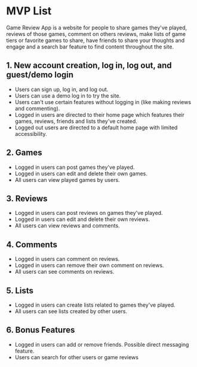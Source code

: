 # MVP List

Game Review App is a website for people to share games they've played, reviews of those games, comment on others reviews, make lists of game tiers or favorite games to share, have friends to share your thoughts and engage and a search bar feature to find content throughout the site.

## 1. New account creation, log in, log out, and guest/demo login

* Users can sign up, log in, and log out.
* Users can use a demo log in to try the site.
* Users can't use certain features without logging in (like making reviews and commenting).
* Logged in users are directed to their home page which features their games, reviews, friends and lists they've created.
* Logged out users are directed to a default home page with limited accessibility.

## 2. Games

* Logged in users can post games they've played.
* Logged in users can edit and delete their own games.
* All users can view played games by users.

## 3. Reviews

* Logged in users can post reviews on games they've played.
* Logged in users can edit and delete their own reviews.
* All users can view reviews and comments.

## 4. Comments

* Logged in users can comment on reviews.
* Logged in users can remove their own comment on reviews.
* All users can see comments on reviews.

## 5. Lists

* Logged in users can create lists related to games they've played.
* All users can see lists created by other users.

## 6. Bonus Features

* Logged in users can add or remove friends. Possible direct messaging feature.
* Users can search for other users or game reviews
